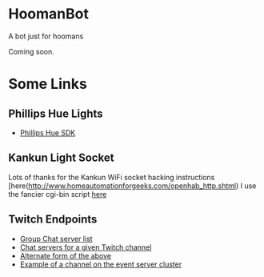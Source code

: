 # HoomanBot
A bot just for hoomans

Coming soon.

# Some Links

## Phillips Hue Lights ##
* [Phillips Hue SDK](https://github.com/PhilipsHue/PhilipsHueSDK-Java-MultiPlatform-Android)

## Kankun Light Socket ##

Lots of thanks for the Kankun WiFi socket hacking instructions [here(http://www.homeautomationforgeeks.com/openhab_http.shtml)
I use the fancier cgi-bin script [here](https://github.com/homedash/kankun-json)

## Twitch Endpoints ##

* [Group Chat server list](http://tmi.twitch.tv/servers?cluster=group)
* [Chat servers for a given Twitch channel](http://api.twitch.tv/api/channels/ryonday/chat_properties)
* [Alternate form of the above](http://tmi.twitch.tv/servers?channel=ryonday)
* [Example of a channel on the event server cluster](http://tmi.twitch.tv/servers?channel=riotgames)
